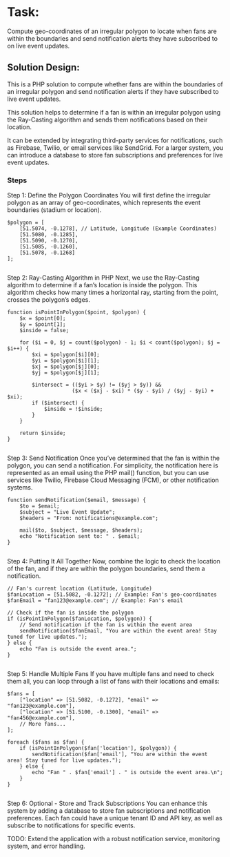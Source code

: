 
# Task:

Compute geo-coordinates of an irregular polygon to locate when fans are within the boundaries and send notification alerts they have subscribed to on live event updates. 

## Solution Design:

This is  a PHP solution to compute whether fans are within the boundaries of an irregular polygon and send notification alerts if they have subscribed to live event updates.

This solution helps to determine if a fan is within an irregular polygon using the Ray-Casting algorithm and sends them notifications based on their location.

It can be extended by integrating third-party services for notifications, such as Firebase, Twilio, or email services like SendGrid. For a larger system, you can introduce a database to store fan subscriptions and preferences for live event updates.

### Steps

Step 1: Define the Polygon Coordinates
You will first define the irregular polygon as an array of geo-coordinates, which represents the event boundaries (stadium or location).

```
$polygon = [
    [51.5074, -0.1278], // Latitude, Longitude (Example Coordinates)
    [51.5080, -0.1285],
    [51.5090, -0.1270],
    [51.5085, -0.1260],
    [51.5078, -0.1268]
];


```

Step 2: Ray-Casting Algorithm in PHP
Next, we use the Ray-Casting algorithm to determine if a fan’s location is inside the polygon. This algorithm checks how many times a horizontal ray, starting from the point, crosses the polygon’s edges.

```
function isPointInPolygon($point, $polygon) {
    $x = $point[0];
    $y = $point[1];
    $inside = false;
    
    for ($i = 0, $j = count($polygon) - 1; $i < count($polygon); $j = $i++) {
        $xi = $polygon[$i][0];
        $yi = $polygon[$i][1];
        $xj = $polygon[$j][0];
        $yj = $polygon[$j][1];

        $intersect = (($yi > $y) != ($yj > $y)) && 
                     ($x < ($xj - $xi) * ($y - $yi) / ($yj - $yi) + $xi);
        if ($intersect) {
            $inside = !$inside;
        }
    }
    
    return $inside;
}


```


Step 3: Send Notification
Once you’ve determined that the fan is within the polygon, you can send a notification. For simplicity, the notification here is represented as an email using the PHP mail() function, but you can use services like Twilio, Firebase Cloud Messaging (FCM), or other notification systems.

```
function sendNotification($email, $message) {
    $to = $email;
    $subject = "Live Event Update";
    $headers = "From: notifications@example.com";
    
    mail($to, $subject, $message, $headers);
    echo "Notification sent to: " . $email;
}


```


Step 4: Putting It All Together
Now, combine the logic to check the location of the fan, and if they are within the polygon boundaries, send them a notification.

```
// Fan's current location (Latitude, Longitude)
$fanLocation = [51.5082, -0.1272]; // Example: Fan's geo-coordinates
$fanEmail = "fan123@example.com"; // Example: Fan's email

// Check if the fan is inside the polygon
if (isPointInPolygon($fanLocation, $polygon)) {
    // Send notification if the fan is within the event area
    sendNotification($fanEmail, "You are within the event area! Stay tuned for live updates.");
} else {
    echo "Fan is outside the event area.";
}


```



Step 5: Handle Multiple Fans
If you have multiple fans and need to check them all, you can loop through a list of fans with their locations and emails:


```
$fans = [
    ["location" => [51.5082, -0.1272], "email" => "fan123@example.com"],
    ["location" => [51.5100, -0.1300], "email" => "fan456@example.com"],
    // More fans...
];

foreach ($fans as $fan) {
    if (isPointInPolygon($fan['location'], $polygon)) {
        sendNotification($fan['email'], "You are within the event area! Stay tuned for live updates.");
    } else {
        echo "Fan " . $fan['email'] . " is outside the event area.\n";
    }
}


```

Step 6: Optional - Store and Track Subscriptions
You can enhance this system by adding a database to store fan subscriptions and notification preferences. Each fan could have a unique tenant ID and API key, as well as subscribe to notifications for specific events.

TODO:
Extend the application  with a robust notification service, monitoring system, and error handling.
